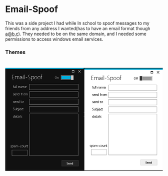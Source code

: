 # Email-Spoof
 This was a side project I had while In school to spoof messages to my friends from any address I wanted(has to have an email format though a@b.c). They needed to be on the same domain, and I needed some permissions to access windows email services. 

### Themes
#
<p align="center">
  <img src="Themes.png" alt="icon">
</p>
